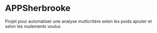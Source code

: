 # APPSherbrooke

Projet pour automatiser une analyse multicritère selon les poids ajouter et selon les roulements voulus
